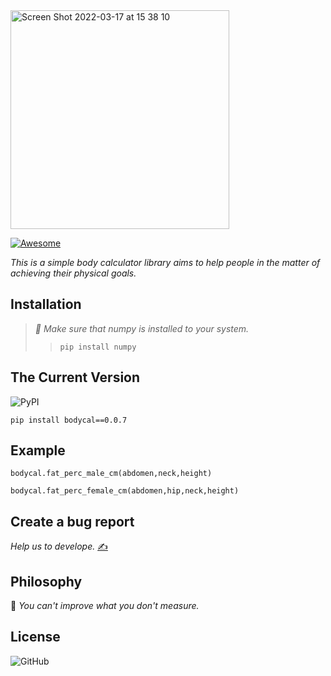 <img width="350" alt="Screen Shot 2022-03-17 at 15 38 10" src="https://user-images.githubusercontent.com/29928837/158810079-286eaaa6-53e2-4ca2-a17c-6796fd5ae691.png">


[![Awesome](https://awesome.re/badge.svg)](https://awesome.re)

*This is a simple body calculator library aims to help people in the matter of achieving their physical goals.*

## Installation

>*🔔 Make sure that numpy is installed to your system.*
>> `pip install numpy`

## The Current Version

![PyPI](https://img.shields.io/pypi/v/bodycal)


`
pip install bodycal==0.0.7
`

## Example

`bodycal.fat_perc_male_cm(abdomen,neck,height)`


`bodycal.fat_perc_female_cm(abdomen,hip,neck,height)`


##  Create a bug report

*Help us to develope.* [✍️](https://github.com/gncll/body-calculator/issues)



## Philosophy

📒 *You can't improve what you don't measure.*

##  License

![GitHub](https://img.shields.io/github/license/gncll/body-calculator)




